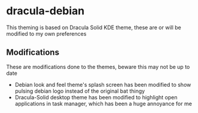 # dracula-debian
This theming is based on Dracula Solid KDE theme, these are or will be modified to my own preferences

## Modifications
These are modifications done to the themes, beware this may not be up to date

- Debian look and feel theme's splash screen has been modified to show pulsing debian logo instead of the original bat thingy
- Dracula-Solid desktop theme has been modified to highlight open applications in task manager, which has been a huge annoyance for me

